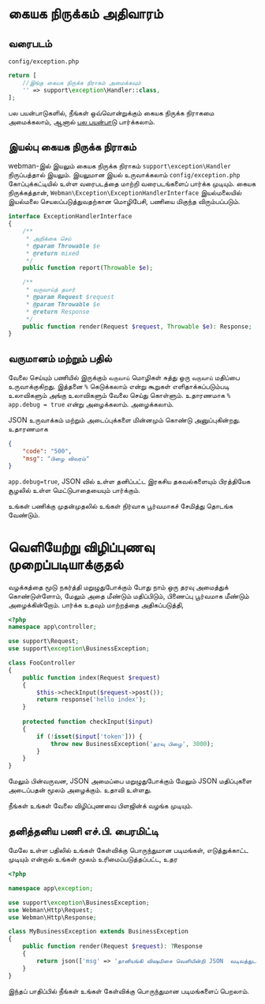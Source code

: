 # கையக நிருக்கம் அதிவாரம்

## வரைபடம்
`config/exception.php`
```php
return [
    //இங்கு கையக நிருக்க நிராகம் அமைக்கவும்
    '' => support\exception\Handler::class,
];
```
பல பயன்பாடுகளில், நீங்கள் ஒவ்வொன்றுக்கும் கையக நிருக்க நிராகமை அமைக்கலாம், ஆனால் [பல பயன்பாடு](multiapp.md) பார்க்கலாம்.


## இயல்பு கையக நிருக்க நிராகம்
webman-இல் இயலும் கையக நிருக்க நிராகம் `support\exception\Handler` நிருப்பத்தால் இயலும். இயலுமான இயல் உருவாக்கலாம் `config/exception.php` கோப்புக்கட்டியில் உள்ள வரைபடத்தை மாற்றி வரைபடங்களைப் பார்க்க முடியும். கையக நிருக்கத்தான், `Webman\Exception\ExceptionHandlerInterface` இயல்மலையில் இயல்மலை செயலப்படுத்துவதற்கான மொழிபேசி, பணியை மிகுந்த விரும்பப்படும்.

```php
interface ExceptionHandlerInterface
{
    /**
     * அறிக்கை செய்
     * @param Throwable $e
     * @return mixed
     */
    public function report(Throwable $e);

    /**
     * வருவாய்த் தயார்
     * @param Request $request
     * @param Throwable $e
     * @return Response
     */
    public function render(Request $request, Throwable $e): Response;
}
```
## வருமானம் மற்றும் பதில்
வேலை செய்யும் பணியில் இருக்கும் `வருவாய்` மொழிகள் சுத்து ஒரு `வருவாய்` மதிப்பை உருவாக்குகிறது. இத்தனை `%` கெடுக்கலாம் என்று கூறுகள் எளிதாக்கப்படும்படி உலாவிகளும் அங்கு உலாவிகளும் வேலை செய்து கொள்ளும். உதாரணமாக `% app.debug = true` என்று அழைக்கலாம். அழைக்கலாம்.

JSON உருவாக்கம் மற்றும் அடைப்புக்களை மின்னமும் கொண்டு அனுப்புகின்றது. உதாரணமாக

```json
{
    "code": "500",
    "msg": "பிழை விவரம்"
}
```
`app.debug=true`, JSON வில் உள்ள தனிப்பட்ட இரகசிய தகவல்களையும் பிரத்தியேக சூழலில் உள்ள மெட்டுபாதையையும் பார்க்கும்.

உங்கள் பணிக்கு முதன்முதலில் உங்கள் நிர்வாக பூர்வமாகச் சேமித்து தொடங்க வேண்டும்.

# வெளியேற்று விழிப்புணவு முறைப்படியாக்குதல்
வழக்கத்தை மூடு நகர்த்தி மறுழுதுபோக்கும் போது நாம் ஒரு தரவு அமைத்துக் கொண்டுள்ளோம், மேலும் அதை மீண்டும் மதிப்பிடும், பிணைப்பு பூர்வமாக மீண்டும் அழைக்கின்றோம். பார்க்க உதவும் மாற்றத்தை அதிகப்படுத்தி, 

```php
<?php
namespace app\controller;

use support\Request;
use support\exception\BusinessException;

class FooController
{
    public function index(Request $request)
    {
        $this->checkInput($request->post());
        return response('hello index');
    }
    
    protected function checkInput($input)
    {
        if (!isset($input['token'])) {
            throw new BusinessException('தரவு பிழை', 3000);
        }
    }
}
```

மேலும் பின்வருவன, JSON அமைப்பை மறுழுதுபோக்கும் மேலும் JSON மதிப்புகளை அடைப்பதன் மூலம் அழைக்கும். உதாவி உள்ளது.

நீங்கள் உங்கள் வேலை விழிப்புணவை பிளஜின்க் வழங்க முடியும்.
## தனித்தனிய பணி எச்.பி. பைரமிட்டி

மேலே உள்ள பதிலில் உங்கள் கேள்விக்கு பொருந்துமான படிமங்கள், எடுத்துக்காட்ட முடியும் என்றால் உங்கள் மூலம் உரிமைப்படுத்தப்பட்ட, உதர
```php
<?php

namespace app\exception;

use support\exception\BusinessException;
use Webman\Http\Request;
use Webman\Http\Response;

class MyBusinessException extends BusinessException
{
    public function render(Request $request): ?Response
    {
        return json(['msg' => 'தானியங்கி விஷமிசை வெளியின்றி JSON  வடிவத்துடன் மாற்றிய கோப்பு  '], 400]);
    }
}
```
இந்தப் பாதிப்பில் நீங்கள் உங்கள் கேள்விக்கு பொருந்துமான படிமங்களைப் பெறலாம்.
